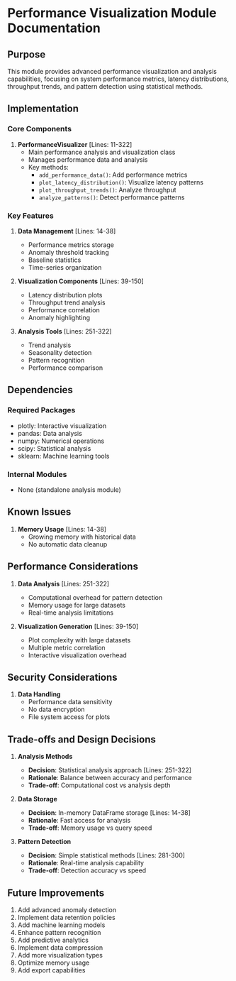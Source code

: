 # Performance Visualization Module Documentation

## Purpose

This module provides advanced performance visualization and analysis capabilities, focusing on system performance metrics, latency distributions, throughput trends, and pattern detection using statistical methods.

## Implementation

### Core Components

1. **PerformanceVisualizer** [Lines: 11-322]
   - Main performance analysis and visualization class
   - Manages performance data and analysis
   - Key methods:
     - `add_performance_data()`: Add performance metrics
     - `plot_latency_distribution()`: Visualize latency patterns
     - `plot_throughput_trends()`: Analyze throughput
     - `analyze_patterns()`: Detect performance patterns

### Key Features

1. **Data Management** [Lines: 14-38]

   - Performance metrics storage
   - Anomaly threshold tracking
   - Baseline statistics
   - Time-series organization

2. **Visualization Components** [Lines: 39-150]

   - Latency distribution plots
   - Throughput trend analysis
   - Performance correlation
   - Anomaly highlighting

3. **Analysis Tools** [Lines: 251-322]
   - Trend analysis
   - Seasonality detection
   - Pattern recognition
   - Performance comparison

## Dependencies

### Required Packages

- plotly: Interactive visualization
- pandas: Data analysis
- numpy: Numerical operations
- scipy: Statistical analysis
- sklearn: Machine learning tools

### Internal Modules

- None (standalone analysis module)

## Known Issues

1. **Memory Usage** [Lines: 14-38]
   - Growing memory with historical data
   - No automatic data cleanup

## Performance Considerations

1. **Data Analysis** [Lines: 251-322]

   - Computational overhead for pattern detection
   - Memory usage for large datasets
   - Real-time analysis limitations

2. **Visualization Generation** [Lines: 39-150]
   - Plot complexity with large datasets
   - Multiple metric correlation
   - Interactive visualization overhead

## Security Considerations

1. **Data Handling**
   - Performance data sensitivity
   - No data encryption
   - File system access for plots

## Trade-offs and Design Decisions

1. **Analysis Methods**

   - **Decision**: Statistical analysis approach [Lines: 251-322]
   - **Rationale**: Balance between accuracy and performance
   - **Trade-off**: Computational cost vs analysis depth

2. **Data Storage**

   - **Decision**: In-memory DataFrame storage [Lines: 14-38]
   - **Rationale**: Fast access for analysis
   - **Trade-off**: Memory usage vs query speed

3. **Pattern Detection**
   - **Decision**: Simple statistical methods [Lines: 281-300]
   - **Rationale**: Real-time analysis capability
   - **Trade-off**: Detection accuracy vs speed

## Future Improvements

1. Add advanced anomaly detection
2. Implement data retention policies
3. Add machine learning models
4. Enhance pattern recognition
5. Add predictive analytics
6. Implement data compression
7. Add more visualization types
8. Optimize memory usage
9. Add export capabilities
